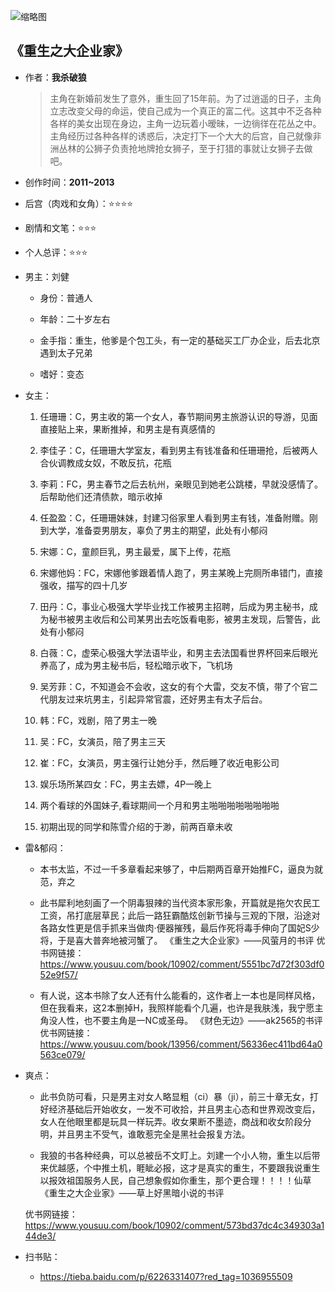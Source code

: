 ![缩略图](https://biququimg.cdn.bcebos.com/img/37096.jpg)
## 《重生之大企业家》

- 作者：**我杀破狼**
  
    > 主角在新婚前发生了意外，重生回了15年前。为了过逍遥的日子，主角立志改变父母的命运，使自己成为一个真正的富二代。这其中不乏各种各样的美女出现在身边，主角一边玩着小暧昧，一边徜徉在花丛之中。
    主角经历过各种各样的诱惑后，决定打下一个大大的后宫，自己就像非洲丛林的公狮子负责抢地牌抢女狮子，至于打猎的事就让女狮子去做吧。

- 创作时间：**2011~2013**

- 后宫（肉戏和女角）：⭐⭐⭐⭐
- 剧情和文笔：⭐⭐⭐
- 个人总评：⭐⭐⭐

- 男主：刘健

  * 身份：普通人
  
  * 年龄：二十岁左右
  * 金手指：重生，他爹是个包工头，有一定的基础买工厂办企业，后去北京遇到太子兄弟
  * 嗜好：变态

- 女主：

  1. 任珊珊：C，男主收的第一个女人，春节期间男主旅游认识的导游，见面直接贴上来，果断推掉，和男主是有真感情的

  2. 李佳子：C，任珊珊大学室友，看到男主有钱准备和任珊珊抢，后被两人合伙调教成女奴，不敢反抗，花瓶
  3. 李莉：FC，男主春节之后去杭州，亲眼见到她老公跳楼，早就没感情了。后帮助他们还清债款，暗示收掉
  4. 任盈盈：C，任珊珊妹妹，封建习俗家里人看到男主有钱，准备附赠。刚到大学，准备耍男朋友，辜负了男主的期望，此处有小郁闷
  5. 宋娜：C，童颜巨乳，男主最爱，属下上传，花瓶
  6. 宋娜他妈：FC，宋娜他爹跟着情人跑了，男主某晚上完厕所串错门，直接强收，描写的四十几岁
  7. 田丹：C，事业心极强大学毕业找工作被男主招聘，后成为男主秘书，成为秘书被男主收后和公司某男出去吃饭看电影，被男主发现，后警告，此处有小郁闷
  8. 白薇：C，虚荣心极强大学法语毕业，和男主去法国看世界杯回来后眼光养高了，成为男主秘书后，轻松暗示收下，飞机场
  9. 吴芳菲：C，不知道会不会收，这女的有个大雷，交友不慎，带了个官二代朋友过来坑男主，引起异常官震，还好男主有太子后台。
  10. 韩：FC，戏剧，陪了男主一晚
  11. 吴：FC，女演员，陪了男主三天
  12. 崔：FC，女演员，男主强行让她分手，然后睡了收近电影公司
  13. 娱乐场所某四女：FC，男主去嫖，4P一晚上
  14. 两个看球的外国妹子,看球期间一个月和男主啪啪啪啪啪啪啪啪
  15. 初期出现的同学和陈雪介绍的于渺，前两百章未收

- 雷&郁闷：

  * 本书太监，不过一千多章看起来够了，中后期两百章开始推FC，逼良为就范，弃之

  * 此书犀利地刻画了一个阴毒狠辣的当代资本家形象，开篇就是拖欠农民工工资，吊打底层草民；此后一路狂霸酷炫创新节操与三观的下限，沿途对各路女性更是信手抓来当做肉·便器摧残，最后作死将毒手伸向了国妃S少将，于是喜大普奔地被河蟹了。
  《重生之大企业家》——风萤月的书评
  优书网链接：https://www.yousuu.com/book/10902/comment/5551bc7d72f303df052e9f57/

  * 有人说，这本书除了女人还有什么能看的，这作者上一本也是同样风格，但在我看来，这2本删掉H，我照样能看个几遍，也许是我肤浅，我宁愿主角没人性，也不要主角是一NC或圣母。
 《财色无边》——ak2565的书评
  优书网链接：https://www.yousuu.com/book/13956/comment/56336ec411bd64a0563ce079/

- 爽点：
  
  * 此书负防可看，只是男主对女人略显粗（ci）暴（ji），前三十章无女，打好经济基础后开始收女，一发不可收拾，并且男主心态和世界观改变后，女人在他眼里都是玩具一样玩弄。收女果断不墨迹，商战和收女阶段分明，并且男主不受气，谁敢惹完全是黑社会报复方法。

  * 我狼的书各种经典，可以总被岳不文盯上。刘建一个小人物，重生以后带来优越感，个中推土机，睚眦必报，这才是真实的重生，不要跟我说重生以报效祖国服务人民，自己想象假如你重生，那个更合理！！！！仙草
  《重生之大企业家》——草上好黑暗小说的书评

  优书网链接：https://www.yousuu.com/book/10902/comment/573bd37dc4c349303a144de3/

- 扫书贴：
  
  * <https://tieba.baidu.com/p/6226331407?red_tag=1036955509>